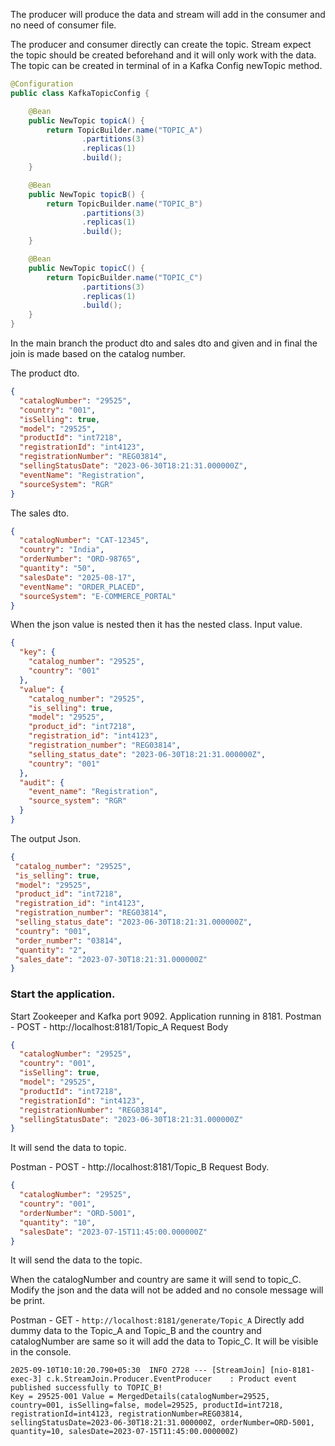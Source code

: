 The producer will produce the data and stream will add in the consumer and no need of consumer file.

The producer and consumer directly can create the topic. Stream expect the topic should be created beforehand and it will only work with the data. The topic can be created in terminal of in a Kafka Config newTopic method.

```java
@Configuration
public class KafkaTopicConfig {

    @Bean
    public NewTopic topicA() {
        return TopicBuilder.name("TOPIC_A")
                .partitions(3)
                .replicas(1)
                .build();
    }

    @Bean
    public NewTopic topicB() {
        return TopicBuilder.name("TOPIC_B")
                .partitions(3)
                .replicas(1)
                .build();
    }

    @Bean
    public NewTopic topicC() {
        return TopicBuilder.name("TOPIC_C")
                .partitions(3)
                .replicas(1)
                .build();
    }
}
```
In the main branch the product dto and sales dto and given and in final the join is made based on the catalog number.

The product dto.
```json
{
  "catalogNumber": "29525",
  "country": "001",
  "isSelling": true,
  "model": "29525",
  "productId": "int7218",
  "registrationId": "int4123",
  "registrationNumber": "REG03814",
  "sellingStatusDate": "2023-06-30T18:21:31.000000Z",
  "eventName": "Registration",
  "sourceSystem": "RGR"
}
```
The sales dto.
```json
{
  "catalogNumber": "CAT-12345",
  "country": "India",
  "orderNumber": "ORD-98765",
  "quantity": "50",
  "salesDate": "2025-08-17",
  "eventName": "ORDER_PLACED",
  "sourceSystem": "E-COMMERCE_PORTAL"
}
```

When the json value is nested then it has the nested class.
Input value.
```json
{
  "key": {
    "catalog_number": "29525",
    "country": "001"
  },
  "value": {
    "catalog_number": "29525",
    "is_selling": true,
    "model": "29525",
    "product_id": "int7218",
    "registration_id": "int4123",
    "registration_number": "REG03814",
    "selling_status_date": "2023-06-30T18:21:31.000000Z",
    "country": "001"
  },
  "audit": {
    "event_name": "Registration",
    "source_system": "RGR"
  }
}
```

The output Json.

```json
{
 "catalog_number": "29525",
 "is_selling": true,
 "model": "29525",
 "product_id": "int7218",
 "registration_id": "int4123",
 "registration_number": "REG03814",
 "selling_status_date": "2023-06-30T18:21:31.000000Z",
 "country": "001",
 "order_number": "03814",
 "quantity": "2",
 "sales_date": "2023-07-30T18:21:31.000000Z"
}
```

### Start the application.
Start Zookeeper and Kafka port 9092. Application running in 8181.
Postman - POST - http://localhost:8181/Topic_A 
Request Body 
```json
{
  "catalogNumber": "29525",
  "country": "001",
  "isSelling": true,
  "model": "29525",
  "productId": "int7218",
  "registrationId": "int4123",
  "registrationNumber": "REG03814",
  "sellingStatusDate": "2023-06-30T18:21:31.000000Z"
}
```
It will send the data to topic.

Postman - POST - http://localhost:8181/Topic_B
Request Body.
```json
{
  "catalogNumber": "29525",
  "country": "001",
  "orderNumber": "ORD-5001",
  "quantity": "10",
  "salesDate": "2023-07-15T11:45:00.000000Z"
}
```
It will send the data to the topic.


When the catalogNumber and country are same it will send to topic_C. Modify the json and the data will not be added and no console message will be print.


Postman - GET - `http://localhost:8181/generate/Topic_A` Directly add dummy data to the Topic_A and Topic_B and the country and catalogNumber are same so it will add the data to Topic_C. It will be visible in the console.
```
2025-09-10T10:10:20.790+05:30  INFO 2728 --- [StreamJoin] [nio-8181-exec-3] c.k.StreamJoin.Producer.EventProducer    : Product event published successfully to TOPIC_B!
Key = 29525-001 Value = MergedDetails(catalogNumber=29525, country=001, isSelling=false, model=29525, productId=int7218, registrationId=int4123, registrationNumber=REG03814, sellingStatusDate=2023-06-30T18:21:31.000000Z, orderNumber=ORD-5001, quantity=10, salesDate=2023-07-15T11:45:00.000000Z)
```